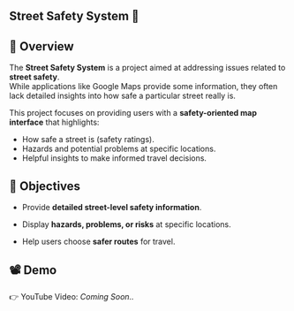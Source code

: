 ## Street Safety System 🚦

## 📌 Overview
The **Street Safety System** is a project aimed at addressing issues related to **street safety**.  
While applications like Google Maps provide some information, they often lack detailed insights into how safe a particular street really is.  

This project focuses on providing users with a **safety-oriented map interface** that highlights:
- How safe a street is (safety ratings).
- Hazards and potential problems at specific locations.
- Helpful insights to make informed travel decisions.

## 🎯 Objectives
- Provide **detailed street-level safety information**.
  
- Display **hazards, problems, or risks** at specific locations.
  
- Help users choose **safer routes** for travel.


## 📽️ Demo
👉 YouTube Video: _Coming Soon.._

#
